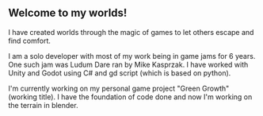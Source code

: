 ## Welcome to my worlds!

I have created worlds through the magic of games to let others escape and find comfort. 

I am a solo developer with most of my work being in game jams for 6 years. One such jam was Ludum Dare ran by Mike Kasprzak. I have worked with Unity and Godot using C# and gd script (which is based on python).

I'm currently working on my personal game project "Green Growth" (working title). I have the foundation of code done and now I'm working on the terrain in blender.
